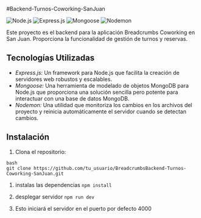 #Backend-Turnos-Coworking-SanJuan

![Node.js](https://img.shields.io/badge/Node.js-14.17.3-green)
![Express.js](https://img.shields.io/badge/Express.js-4.17.1-blue)
![Mongoose](https://img.shields.io/badge/Mongoose-6.0.11-yellow)
![Nodemon](https://img.shields.io/badge/Nodemon-2.0.15-red)

Este proyecto es el backend para la aplicación Breadcrumbs Coworking en San Juan. Proporciona la funcionalidad de gestión de turnos y reservas.

## Tecnologías Utilizadas

- *Express.js:* Un framework para Node.js que facilita la creación de servidores web robustos y escalables.
- *Mongoose:* Una herramienta de modelado de objetos MongoDB para Node.js que proporciona una solución sencilla pero potente para interactuar con una base de datos MongoDB.
- *Nodemon:* Una utilidad que monitoriza los cambios en los archivos del proyecto y reinicia automáticamente el servidor cuando se detectan cambios.

## Instalación

1. Clona el repositorio:
```
bash
git clone https://github.com/tu_usuario/BreadcrumbsBackend-Turnos-Coworking-SanJuan.git
```
1. instalas las dependencias ```npm install```
2. desplegar servidor ```npm run dev```

3. Esto iniciará el servidor en el puerto por defecto 4000
